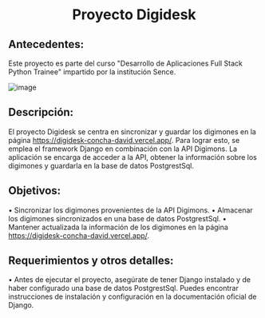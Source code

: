 <div align="center">
  <h1>Proyecto Digidesk </h1>
</div>

## Antecedentes:

Este proyecto es parte del curso "Desarrollo de Aplicaciones Full Stack Python Trainee" impartido por la institución Sence. 

![image](https://github.com/David-Alfredo-Concha-Cid/Digidesk/assets/113479167/b61eed2b-59b3-4d76-bc7d-3e191118d2f0)

## Descripción:

El proyecto Digidesk se centra en sincronizar y guardar los digimones en la página https://digidesk-concha-david.vercel.app/. Para lograr esto, se emplea el framework Django en combinación con la API Digimons. La aplicación se encarga de acceder a la API, obtener la información sobre los digimones y guardarla en la base de datos PostgrestSql. 

## Objetivos:

•	Sincronizar los digimones provenientes de la API Digimons.
•	Almacenar los digimones sincronizados en una base de datos PostgrestSql.
•	Mantener actualizada la información de los digimones en la página https://digidesk-concha-david.vercel.app/.

## Requerimientos y otros detalles:

•	Antes de ejecutar el proyecto, asegúrate de tener Django instalado y de haber configurado una base de datos PostgrestSql. Puedes encontrar instrucciones de instalación y configuración en la documentación oficial de Django.




